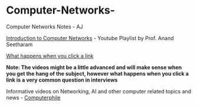 # Computer-Networks-
Computer Networks Notes - AJ 

[Introduction to Computer Networks](https://youtube.com/playlist?list=PLXDX4vxbgW0D3nXlxxNPehChW5iQG1iJC) - Youtube Playlist by Prof. Anand Seetharam

[What happens when you click a link](https://youtu.be/keo0dglCj7I) 

**Note: The videos might be a little advanced and will make sense when you get the hang of the subject, however what happens when you click a link is a very common question in interviews**

Informative videos on Networking, AI and other computer related topics and news - [Computerphile](https://www.youtube.com/user/Computerphile)

